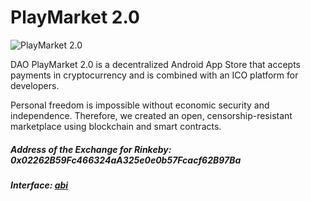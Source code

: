 
# PlayMarket 2.0

![PlayMarket 2.0](https://github.com/CryptonStudio/PlayMarket-2.0-Contracts/blob/master/docs/pm_logo.png)

DAO PlayMarket 2.0 is a decentralized Android App Store that accepts payments in cryptocurrency and is combined with an ICO platform for developers.


Personal freedom is impossible without economic security and independence. Therefore, we created an open, censorship-resistant marketplace using blockchain and smart contracts.

##### Address of the Exchange for Rinkeby: 0x02262B59Fc466324aA325e0e0b57Fcacf62B97Ba
##### Interface: [abi](https://github.com/CryptonStudio/PlayMarket-2.0-Contracts/blob/master/contracts/Exchange/interface.json)

